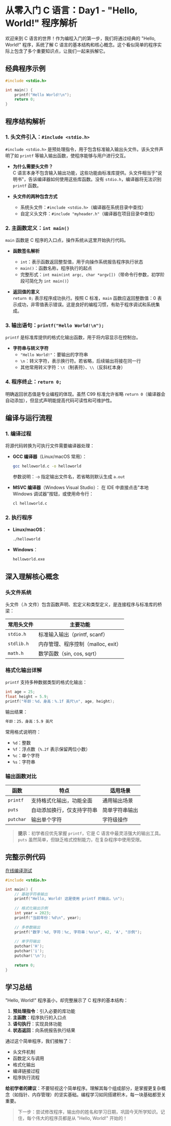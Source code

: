 
# 从零入门 C 语言：Day1 - "Hello, World!" 程序解析

欢迎来到 C 语言的世界！作为编程入门的第一步，我们将通过经典的 "Hello, World!" 程序，系统了解 C 语言的基本结构和核心概念。这个看似简单的程序实际上包含了多个重要知识点，让我们一起来拆解它。

## 经典程序示例

```c
#include <stdio.h>

int main() {
    printf("Hello World!\n");
    return 0;
}
```

## 程序结构解析

### 1. 头文件引入：`#include <stdio.h>`

`#include <stdio.h>` 是预处理指令，用于包含标准输入输出头文件。该头文件声明了如 `printf` 等输入输出函数，使程序能够与用户进行交互。

- **为什么需要头文件？**  
  C 语言本身不包含输入输出功能，这些功能由标准库提供。头文件相当于"说明书"，告诉编译器如何使用这些库函数。没有 `stdio.h`，编译器将无法识别 `printf` 函数。

- **头文件的两种包含方式**  
  - 系统头文件：`#include <stdio.h>`（编译器在系统目录中查找）
  - 自定义头文件：`#include "myheader.h"`（编译器在项目目录中查找）

### 2. 主函数定义：`int main()`

`main` 函数是 C 程序的入口点，操作系统从这里开始执行代码。

- **函数签名解析**  
  - `int`：表示函数返回整型值，用于向操作系统报告程序执行状态
  - `main()`：函数名称，程序执行的起点
  - 完整形式：`int main(int argc, char *argv[])`（带命令行参数，初学阶段可简化为 `int main()`）

- **返回值的意义**  
  `return 0;` 表示程序成功执行。按照 C 标准，`main` 函数应返回整数值：0 表示成功，非零值表示错误。这是良好的编程习惯，有助于程序调试和系统集成。

### 3. 输出语句：`printf("Hello World!\n");`

`printf` 是标准库提供的格式化输出函数，用于将内容显示在控制台。

- **字符串与转义字符**  
  - `"Hello World!"`：要输出的字符串
  - `\n`：转义字符，表示换行符。若省略，后续输出将接在同一行
  - 其他常用转义字符：`\t`（制表符）、`\\`（反斜杠本身）

### 4. 程序终止：`return 0;`

明确返回状态值是专业编程的体现。虽然 C99 标准允许省略 `return 0`（编译器会自动添加），但显式声明能提高代码可读性和可维护性。

## 编译与运行流程

### 1. 编译过程

将源代码转换为可执行文件需要编译器处理：

- **GCC 编译器**（Linux/macOS 常用）：

  ```bash
  gcc helloworld.c -o helloworld
  ```

  参数说明：`-o` 指定输出文件名，若省略则默认生成 `a.out`

- **MSVC 编译器**（Windows Visual Studio）：
  在 IDE 中直接点击"本地 Windows 调试器"按钮，或使用命令行：

  ```cmd
  cl helloworld.c
  ```

### 2. 执行程序

- **Linux/macOS**：

  ```bash
  ./helloworld
  ```

- **Windows**：

  ```cmd
  helloworld.exe
  ```

## 深入理解核心概念

### 头文件系统

头文件（.h 文件）包含函数声明、宏定义和类型定义，是连接程序与标准库的桥梁：

| 常用头文件 | 主要功能 |
|------------|----------|
| `stdio.h`  | 标准输入输出（printf, scanf） |
| `stdlib.h` | 内存管理、程序控制（malloc, exit） |
| `math.h`   | 数学函数（sin, cos, sqrt） |

### 格式化输出详解

`printf` 支持多种数据类型的格式化输出：

```c
int age = 25;
float height = 5.9;
printf("年龄：%d，身高：%.1f 英尺\n", age, height);
```

输出结果：

```txt
年龄：25，身高：5.9 英尺
```

常用格式说明符：

- `%d`：整数
- `%f`：浮点数（`%.2f` 表示保留两位小数）
- `%c`：单个字符
- `%s`：字符串

### 输出函数对比

| 函数 | 特点 | 适用场景 |
|------|------|----------|
| `printf` | 支持格式化输出，功能全面 | 通用输出场景 |
| `puts` | 自动添加换行，仅支持字符串 | 简单字符串输出 |
| `putchar` | 输出单个字符 | 字符级操作 |

> **提示**：初学者应优先掌握 `printf`，它是 C 语言中最灵活强大的输出工具。`puts` 虽然简单，但缺乏格式控制能力，在复杂程序中使用受限。

## 完整示例代码

[在线编译测试](https://godbolt.org/z/39ao5df4q)

```c
#include <stdio.h>

int main() {
    // 基础字符串输出
    printf("Hello, World! 这是使用 printf 的输出。\n");
    
    // 格式化输出示例
    int year = 2023;
    printf("当前年份：%d\n", year);
    
    // 多参数输出
    printf("数字：%d, 字符：%c, 字符串：%s\n", 42, 'A', "示例");
    
    // 单字符输出
    putchar('H');
    putchar('i');
    putchar('\n');
    
    return 0;
}
```

## 学习总结

"Hello, World!" 程序虽小，却完整展示了 C 程序的基本结构：

1. **预处理指令**：引入必要的库功能
2. **主函数**：程序执行的入口点
3. **语句执行**：实现具体功能
4. **状态返回**：向系统报告执行结果

通过这个简单程序，我们接触了：

- 头文件机制
- 函数定义与调用
- 格式化输出
- 编译链接过程
- 程序执行流程

**给初学者的建议**：不要轻视这个简单程序。理解其每个组成部分，是掌握更复杂概念（如指针、内存管理）的坚实基础。编程学习如同搭建积木，每一块基础都至关重要。

> 下一步：尝试修改程序，输出你的姓名和学习日期，巩固今天所学知识。记住，每个伟大的程序员都是从 "Hello, World!" 开始的！
